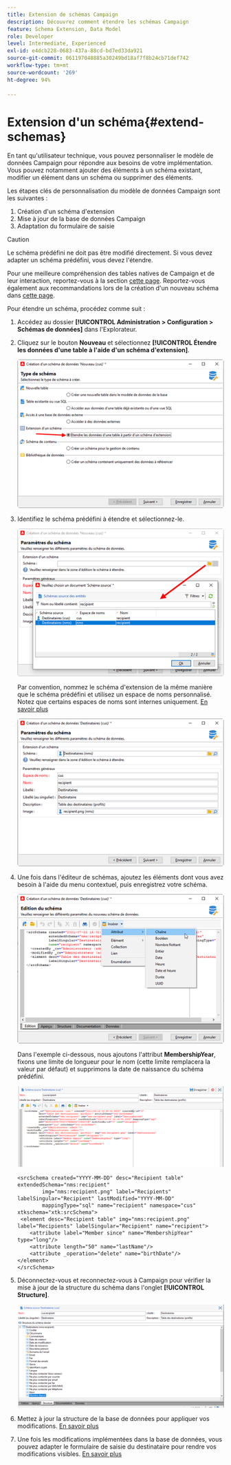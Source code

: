 ```yaml
---
title: Extension de schémas Campaign
description: Découvrez comment étendre les schémas Campaign
feature: Schema Extension, Data Model
role: Developer
level: Intermediate, Experienced
exl-id: e4dcb228-0683-437a-88cd-bd7ed33da921
source-git-commit: 061197048885a30249bd18af7f8b24cb71def742
workflow-type: tm+mt
source-wordcount: '269'
ht-degree: 94%

---
```


# Extension d&#39;un schéma{#extend-schemas}

En tant qu&#39;utilisateur technique, vous pouvez personnaliser le modèle de données Campaign pour répondre aux besoins de votre implémentation. Vous pouvez notamment ajouter des éléments à un schéma existant, modifier un élément dans un schéma ou supprimer des éléments.

Les étapes clés de personnalisation du modèle de données Campaign sont les suivantes :

1. Création d&#39;un schéma d&#39;extension
1. Mise à jour de la base de données Campaign
1. Adaptation du formulaire de saisie

>[!CAUTION]
>Le schéma prédéfini ne doit pas être modifié directement. Si vous devez adapter un schéma prédéfini, vous devez l&#39;étendre.

Pour une meilleure compréhension des tables natives de Campaign et de leur interaction, reportez-vous à la section [cette page](datamodel.md). Reportez-vous également aux recommandations lors de la création d&#39;un nouveau schéma dans [cette page](create-schema.md).

Pour étendre un schéma, procédez comme suit :

1. Accédez au dossier **[!UICONTROL Administration > Configuration > Schémas de données]** dans l&#39;Explorateur.
1. Cliquez sur le bouton **Nouveau** et sélectionnez **[!UICONTROL Étendre les données d&#39;une table à l&#39;aide d&#39;un schéma d&#39;extension]**.

   ![](assets/extend-schema-option.png)

1. Identifiez le schéma prédéfini à étendre et sélectionnez-le.

   ![](assets/extend-schema-select.png)

   Par convention, nommez le schéma d&#39;extension de la même manière que le schéma prédéfini et utilisez un espace de noms personnalisé.  Notez que certains espaces de noms sont internes uniquement. [En savoir plus](schemas.md#reserved-namespaces)

   ![](assets/extend-schema-validate.png)

1. Une fois dans l&#39;éditeur de schémas, ajoutez les éléments dont vous avez besoin à l&#39;aide du menu contextuel, puis enregistrez votre schéma.

   ![](assets/extend-schema-edit.png)

   Dans l&#39;exemple ci-dessous, nous ajoutons l&#39;attribut **MembershipYear**, fixons une limite de longueur pour le nom (cette limite remplacera la valeur par défaut) et supprimons la date de naissance du schéma prédéfini.

   ![](assets/extend-schema-sample.png)

   ```
   <srcSchema created="YYYY-MM-DD" desc="Recipient table" extendedSchema="nms:recipient"
           img="nms:recipient.png" label="Recipients" labelSingular="Recipient" lastModified="YYYY-MM-DD"
           mappingType="sql" name="recipient" namespace="cus" xtkschema="xtk:srcSchema">
    <element desc="Recipient table" img="nms:recipient.png" label="Recipients" labelSingular="Recipient" name="recipient">
       <attribute label="Member since" name="MembershipYear" type="long"/>
       <attribute length="50" name="lastName"/>
       <attribute _operation="delete" name="birthDate"/>
   </element>
   </srcSchema>
   ```

1. Déconnectez-vous et reconnectez-vous à Campaign pour vérifier la mise à jour de la structure du schéma dans l&#39;onglet **[!UICONTROL Structure]**.

   ![](assets/extend-schema-structure.png)

1. Mettez à jour la structure de la base de données pour appliquer vos modifications. [En savoir plus](update-database-structure.md)

1. Une fois les modifications implémentées dans la base de données, vous pouvez adapter le formulaire de saisie du destinataire pour rendre vos modifications visibles. [En savoir plus](forms.md)
